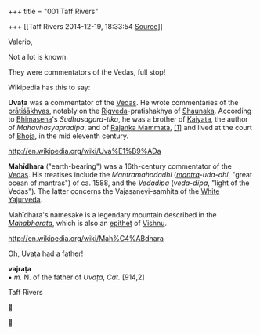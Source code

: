 +++
title = "001 Taff Rivers"

+++
[[Taff Rivers	2014-12-19, 18:33:54 [Source](https://groups.google.com/g/samskrita/c/XX7VvGObeXA)]]



Valerio,

  

 Not a lot is known.

  

They were commentators of the Vedas, full stop!

  

  

 Wikipedia has this to say:

  

  

**Uvaṭa** was a commentator of the [Vedas](http://en.wikipedia.org/wiki/Vedas "Vedas"). He wrote commentaries of the [prātiśākhyas](http://en.wikipedia.org/wiki/Pratishakhya "Pratishakhya"), notably on the [Rigveda](http://en.wikipedia.org/wiki/Rigveda "Rigveda")-pratishakhya of [Shaunaka](http://en.wikipedia.org/wiki/Shaunaka "Shaunaka"). According to [Bhimasena](http://en.wikipedia.org/w/index.php?title=Bhimasena&action=edit&redlink=1 "Bhimasena (page does not exist)")'s *Sudhasagara-tika*, he was a brother of [Kaiyata](http://en.wikipedia.org/w/index.php?title=Kaiyata&action=edit&redlink=1 "Kaiyata (page does not exist)"), the author of *Mahavhasyapradipa*, and of [Rajanka Mammata](http://en.wikipedia.org/w/index.php?title=Rajanka_Mammata&action=edit&redlink=1 "Rajanka Mammata (page does not exist)"), [\[1\]](http://www.koausa.org/Vitasta/12a.html) and lived at the court of [Bhoja](http://en.wikipedia.org/wiki/Bhoja "Bhoja"), in the mid eleventh century.



 <http://en.wikipedia.org/wiki/Uva%E1%B9%ADa>

  

  



  

**Mahīdhara** ("earth-bearing") was a 16th-century commentator of the [Vedas](http://en.wikipedia.org/wiki/Vedas "Vedas"). His treatises include the *Mantramahodadhi* (*[mantra](http://en.wikipedia.org/wiki/Mantra "Mantra")-uda-dhí*, "great ocean of mantras") of ca. 1588, and the *Vedadipa* (*veda-dīpa*, "light of the Vedas"). The latter concerns the Vajasaneyi-samhita of the [White Yajurveda](http://en.wikipedia.org/wiki/White_Yajurveda "White Yajurveda").

Mahīdhara's namesake is a legendary mountain described in the *[Mahabharata](http://en.wikipedia.org/wiki/Mahabharata "Mahabharata")*, which is also an [epithet](http://en.wikipedia.org/wiki/Epithet "Epithet") of [Vishnu](http://en.wikipedia.org/wiki/Vishnu "Vishnu").

  

 <http://en.wikipedia.org/wiki/Mah%C4%ABdhara>

  

Oh, Uvaṭa had a father!

**vajraṭa**  
• *m.* N. of the father of *Uvaṭa*, *Cat.* \[914,2\]

  

Taff Rivers





